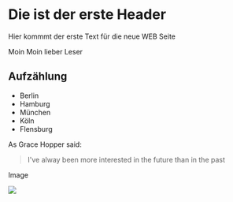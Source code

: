# Die ist der erste Header

Hier kommmt der erste Text
für die neue WEB Seite

Moin Moin lieber Leser


## Aufzählung
* Berlin
* Hamburg
* München
* Köln
* Flensburg

As Grace Hopper said:
> I've alway been more interested
> in the future than in the past

Image

<img src = "https://de.wikipedia.org/wiki/Flagge_Dänemarks#/media/Datei:Flag_of_Denmark.svg" />